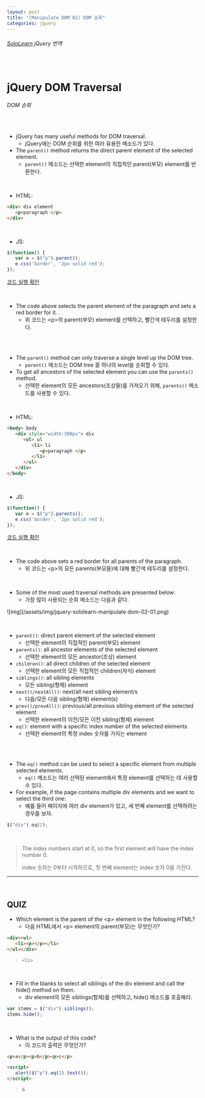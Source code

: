 ```yaml
---
layout: post
title: "(Manipulate DOM 02) DOM 순회"
categories: jquery
---
```


###### [SoloLearn](https://www.sololearn.com/) jQuery 번역

<br>

# jQuery DOM Traversal

###### DOM 순회

<br>

- jQuery has many useful methods for DOM traversal.
  - jQuery에는 DOM 순회를 위한 여러 유용한 메소드가 있다.
- The `parent()` method returns the direct parent element of the selected element.
  - `parent()` 메소드는 선택한 element의 직접적인 parent(부모) element를 반환한다.

<br>

- HTML:

```html
<div> div element
   <p>paragraph </p>
</div>
```

<br>

- JS:

```js
$(function() {
   var e = $("p").parent();
   e.css('border', '2px solid red');
});
```

[코드 실행 확인](https://code.sololearn.com/1122/#js)

<br>

- The code above selects the parent element of the paragraph and sets a red border for it.
  - 위 코드는 \<p>의 parent(부모) element를 선택하고, 빨간색 테두리를 설정한다.

<br>

<br>

- The `parent()` method can only traverse a single level up the DOM tree.
  - `parent()` 메소드는 DOM tree 중 하나의 level을 순회할 수 있다.
- To get all ancestors of the selected element you can use the `parents()` method.
  - 선택한 element의 모든 ancestors(조상들)를 가져오기 위해, `parents()` 메소드를 사용할 수 있다.

<br>

- HTML:

```html
<body> body
   <div style="width:300px"> div
      <ul> ul
         <li> li
            <p>paragraph </p>
         </li>
      </ul>
   </div>
</body>
```

<br>

- JS:

```js
$(function() {
   var e = $("p").parents();
   e.css('border', '2px solid red');
});
```

[코드 실행 확인](https://code.sololearn.com/1123/#js)

<br>

- The code above sets a red border for all parents of the paragraph.
  - 위 코드는 \<p>의 모든 parents(부모들)에 대해 빨간색 테두리를 설정한다.

<br>

- Some of the most used traversal methods are presented below:
  - 가장 많이 사용되는 순회 메소드는 다음과 같다.

![img](/assets/img/jquery-sololearn-manipulate dom-02-01.png)

<br>

- `parent()`: direct parent element of the selected element
  - 선택한 element의 직접적인 parent(부모) element
- `parents()`: all ancestor elements of the selected element
  - 선택한 element의 모든 ancestor(조상) element
- `children()`: all direct children of the selected element
  - 선택한 element의 모든 직접적인 children(자식) element
- `siblings()`: all sibling elements
  - 모든 sibling(형제) element
- `next()/nextAll()`: next/all next sibling element/s
  - 다음/모든 다음 sibling(형제) element(s)
- `prev()/prevAll()`: previous/all previous sibling element of the selected element
  - 선택한 element의 이전/모든 이전 sibling(형제) element
- `eq()`: element with a specific index number of the selected elements
  - 선택한 element의 특정 index 숫자를 가지는 element

<br>

<br>

- The `eq()` method can be used to select a specific element from multiple selected elements.
  - `eq()` 메소드는 여러 선택된 element에서 특정 element를 선택하는 데 사용할 수 있다.
- For example, if the page contains multiple div elements and we want to select the third one:
  - 예를 들어 페이지에 여러 div element가 있고, 세 번째 element를 선택하려는 경우를 보자.

```js
$("div").eq(2);
```

<br>

> The index numbers start at 0, so the first element will have the index number 0.
>
> index 숫자는 0부터 시작하므로, 첫 번째 element는 index 숫자 0을 가진다.

------

<br>

## QUIZ

- Which element is the parent of the \<p> element in the following HTML?
  - 다음 HTML에서 \<p> element의 parent(부모)는 무엇인가?

```html
<div><ul>
   <li><p></p></li>
</ul></div>
```

> `<li>`

<br>

- Fill in the blanks to select all siblings of the div element and call the hide() method on them.
  - div element의 모든 siblings(형제)를 선택하고, hide() 메소드를 호출해라.

```js
var items = $("div").siblings();
items.hide();
```

<br>

- What is the output of this code?
  - 이 코드의 출력은 무엇인가?

```html
<p>a</p><p>b</p><p>c</p>

<script>
   alert($("p").eq(1).text());
</script>
```

> `b`

<br>
